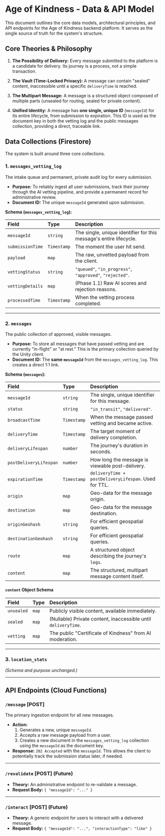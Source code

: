 # Age of Kindness - Data & API Model

This document outlines the core data models, architectural principles, and API endpoints for the Age of Kindness backend platform. It serves as the single source of truth for the system's structure.

## Core Theories & Philosophy

1.  **The Possibility of Delivery:** Every message submitted to the platform is a candidate for delivery. Its journey is a process, not a simple transaction.

2.  **The Vault (Time-Locked Privacy):** A message can contain "sealed" content, inaccessible until a specific `deliveryTime` is reached.

3.  **The Multipart Message:** A message is a structured object composed of multiple parts (unsealed for routing, sealed for private content).

4.  **Unified Identity:** A message has **one single, unique ID** (`messageId`) for its entire lifecycle, from submission to expiration. This ID is used as the document key in both the vetting log and the public messages collection, providing a direct, traceable link.

## Data Collections (Firestore)

The system is built around three core collections.

### 1. `messages_vetting_log`

The intake queue and permanent, private audit log for every submission.

-   **Purpose:** To reliably ingest all user submissions, track their journey through the AI vetting pipeline, and provide a permanent record for administrative review.
-   **Document ID:** The unique `messageId` generated upon submission.

**Schema (`messages_vetting_log`):**

| Field | Type | Description |
| :--- | :--- | :--- |
| `messageId` | `string` | The single, unique identifier for this message's entire lifecycle. |
| `submissionTime`| `Timestamp` | The moment the user hit send. |
| `payload` | `map` | The raw, unvetted payload from the client. |
| `vettingStatus`| `string` | `"queued"`, `"in_progress"`, `"approved"`, `"rejected"`. |
| `vettingDetails`| `map` | (Phase 1.1) Raw AI scores and rejection reasons. |
| `processedTime` | `Timestamp`| When the vetting process completed. |

---

### 2. `messages`

The public collection of approved, visible messages.

-   **Purpose:** To store all messages that have passed vetting and are currently "in-flight" or "at rest." This is the primary collection queried by the Unity client.
-   **Document ID:** The **same `messageId`** from the `messages_vetting_log`. This creates a direct 1:1 link.

**Schema (`messages`):**

| Field | Type | Description |
| :--- | :--- | :--- |
| `messageId` | `string` | The single, unique identifier for this message. |
| `status` | `string` | `"in_transit"`, `"delivered"`. |
| `broadcastTime` | `Timestamp` | When the message passed vetting and became active. |
| `deliveryTime` | `Timestamp` | The target moment of delivery completion. |
| `deliveryLifespan` | `number` | The journey's duration in seconds. |
| `postDeliveryLifespan`| `number` | How long the message is viewable post-delivery. |
| `expirationTime` | `Timestamp` | `deliveryTime + postDeliveryLifespan`. Used for TTL. |
| `origin` | `map` | Geo-data for the message origin. |
| `destination` | `map` | Geo-data for the message destination. |
| `originGeohash` | `string` | For efficient geospatial queries. |
| `destinationGeohash` | `string` | For efficient geospatial queries. |
| `route` | `map` | A structured object describing the journey's `legs`. |
| `content` | `map` | The structured, multipart message content itself. |

#### `content` Object Schema

| Field | Type | Description |
| :--- | :--- | :--- |
| `unsealed` | `map` | Publicly visible content, available immediately. |
| `sealed` | `map` | (Nullable) Private content, inaccessible until `deliveryTime`. |
| `vetting` | `map` | The public "Certificate of Kindness" from AI moderation. |

---

### 3. `location_stats`

*(Schema and purpose unchanged.)*

---

## API Endpoints (Cloud Functions)

### `/message` [POST]

The primary ingestion endpoint for all new messages.

-   **Action:**
    1.  Generates a new, unique `messageId`.
    2.  Accepts a raw message payload from a user.
    3.  Creates a new document in the `messages_vetting_log` collection using the `messageId` as the document key.
-   **Response:** `202 Accepted` with the `messageId`. This allows the client to potentially track the submission status later, if needed.

---

### `/revalidate` [POST] (Future)

-   **Theory:** An administrative endpoint to re-validate a message.
-   **Request Body:** `{ "messageId": "..." }`

---

### `/interact` [POST] (Future)

-   **Theory:** A generic endpoint for users to interact with a delivered message.
-   **Request Body:** `{ "messageId": "...", "interactionType": "like" }`

